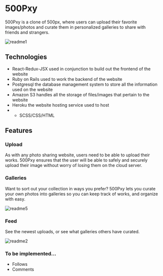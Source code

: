 # 500Pxy 
500Pxy is a clone of 500px, where users can upload their favorite images/photos and curate them in personalized galleries to share with friends and strangers.

![readme1](https://user-images.githubusercontent.com/85578514/133949342-8bc1f842-b36c-40b3-a93b-8f6ac58c02c8.PNG)



## Technologies

 * React-Redux-JSX used in conjunction to build out the frontend of the website
 * Ruby on Rails used to work the backend of the website
 * Postgresql the database management system to store all the information used on the website
 * Amazon S3 handles all the storage of files/images that pertain to the website
 * Heroku the website hosting service used to host
 *  * SCSS/CSS/HTML 


## Features

### Upload

As with any photo sharing website, users need to be able to upload their works. 500Pxy ensures that the user will be able to safely and securely upload their image without worry of losing them on the cloud server.

### Galleries
Want to sort out your collection in ways you prefer? 500Pxy lets you curate your own photos into galleries so you can keep track of works, and organize with easy.

![readme5](https://user-images.githubusercontent.com/85578514/133949448-7a8d069e-9b70-47ef-999f-258fe7506e63.PNG)

### Feed

See the newest uploads, or see what galleries others have curated.

![readme2](https://user-images.githubusercontent.com/85578514/133949477-f4d8ccf2-e483-4045-ae4b-750a17becde8.PNG)

### To be implemented...
* Follows
* Comments
